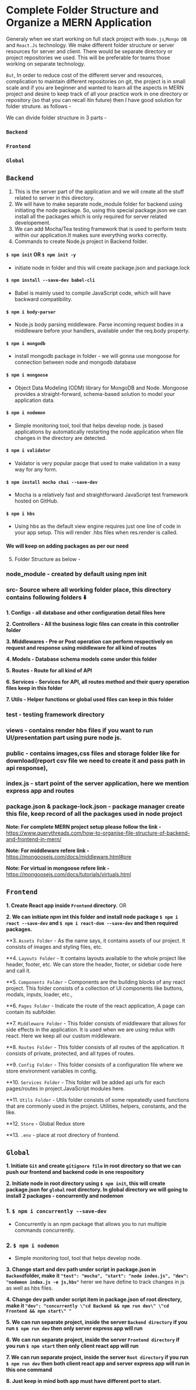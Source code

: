 # Complete Folder Structure and Organize a MERN Application

Generaly when we start working on full stack project with `Node.js`,`Mongo DB` and `React.Js` technology. We make different folder structure or server resources for server and client. There would be separate directory or project repositories we used. This will be preferable for teams those working on separate technology.

`But`, In order to reduce cost of the different server and resources, complication to maintain different repositories on git, the project is in small scale and if you are beginner and wanted to learn all the aspects in MERN project and desire to keep track of all your practice work in one directory or repository (so that you can recall itin future) then I have good solution for folder struture. as follows -

We can divide folder structure in 3 parts -

### `Backend`
### `Frontend`
### `Global`

## `Backend`
1. This is the server part of the application and we will create all the stuff related to server in this directory.
2. We will have to make separate node_module folder for backend using initiating the node package. So, using this special package.json we can install all the packages which is only required for server related developement. 
3. We can add Mocha/Tea testing framework that is used to perform tests within our application.It makes sure everything works correctly. 
4. Commands to create Node.js project in Backend folder.
#### `$ npm init` OR `$ npm init -y`
- initiate node in folder and this will create package.json and  package.lock
#### `$ npm install --save-dev babel-cli` 
- Babel is mainly used to compile JavaScript code, which will have backward compatibility.
#### `$ npm i body-parser` 
- Node.js body parsing middleware. Parse incoming request bodies in a middleware before your handlers, available under the req.body property.
#### `$ npm i mongodb` 
- install mongodb package in folder - we will gonna use mongoose for connection between node and mongodb database  
#### `$ npm i mongoose` 
- Object Data Modeling (ODM) library for MongoDB and Node. Mongoose provides a straight-forward, schema-based solution to model your application data.
#### `$ npm i nodemon` 
- Simple monitoring tool, tool that helps develop node. js based applications by automatically restarting the node application when file changes in the directory are detected. 
#### `$ npm i validator`  
- Vaidator is very popular pacge that used to make validation in a easy way for any form. 
#### `$ npm install mocha chai --save-dev`
- Mocha is a relatively fast and straightforward JavaScript test framework hosted on GitHub.
#### `$ npm i hbs`
- Using hbs as the default view engine requires just one line of code in your app setup. This will render .hbs files when res.render is called.
#### We will keep on adding packages as per our need

5. Folder Structure as below -
### node_module - created by default using npm init
### src- Source where all working folder place, this directory contains following folders ⬇️

**1. Configs - all database and other configuration detail files here**

**2. Controllers - All the business logic files can create in this controller folder**

**3. Middlewares - Pre or Post operation can perform respectively on request and response using middleware for all kind of routes**

**4. Models - Database schema models come under this folder**

**5. Routes - Route for all kind of  API**

**6. Services - Services for API, all routes method and their query operation files keep in this folder**

**7. Utils - Helper functions or global used files can keep in this folder**

### test - testing framework directory
### views - contains render hbs files if you want to run UI/presentation part using pure node js.
### public - contains images,css files and storage folder like for download(report csv file we need to create it and pass path in api response), 
### index.js - start point of the server application, here we mention express app and routes
### package.json & package-lock.json - package manager create this file, keep record of all the packages used in node project

**Note: For complete MERN project setup please follow the link -** https://www.querythreads.com/how-to-organise-file-structure-of-backend-and-frontend-in-mern/

**Note: For middleware refere link -** https://mongoosejs.com/docs/middleware.html#pre

**Note: For virtual in mongoose refere link -** https://mongoosejs.com/docs/tutorials/virtuals.html

## `Frontend`

**1. Create React app inside `Frontend` directory.** OR

**2. We can initiate npm int this folder and install node package `$ npm i react --save-dev`
    and `$ npm i react-dom --save-dev` and then required packages.**

**3. `Assets Folder` - As the name says, it contains assets of our project. It consists of images and styling files, etc. 

**4. `Layouts Folder` - It contains layouts available to the whole project like header, footer, etc. We can store the header, footer, or sidebar code here and call it.

**5. `Components Folder` - Components are the building blocks of any react project. This folder consists of a collection of UI components like buttons, modals, inputs, loader, etc., 

**6. `Pages Folder` - Indicate the route of the react application, A page can contain its subfolder. 

**7. `Middleware Folder` - This folder consists of middleware that allows for side effects in the application. It is used when we are using redux with react. Here we keep all our custom middleware.

**8. `Routes Folder` - This folder consists of all routes of the application. It consists of private, protected, and all types of routes.

**9. `Config Folder` - This folder consists of a configuration file where we store environment variables in config.

**10. `Services Folder` - This folder will be added api urls for each pages/routes in project.JavaScript modules here.

**11. `Utils Folder` - Utils folder consists of some repeatedly used functions that are commonly used in the project. Utilities, helpers, constants, and the like.

**12. `Store` - Global Redux store

**13. `.env` - place at root directory of frontend.


## `Global`

**1. Initiate `Git` and create `gitignore file` in root directory so that we can push our frontend and backend code in one respository**

**2. Initiate node in root directory using `$ npm init`, this will create package.json for `global` root directory. In global directory we will going to install 2 packages - concurrently and nodemon**

### 1. `$ npm i concurrently --save-dev`
- Concurrently is an npm package that allows you to run multiple commands concurrently.

### 2. `$ npm i nodemon` 
- Simple monitoring tool, tool that helps develop node. 

**3. Change start and dev path under script in package.json in `Backend`folder, make it  `"test": "mocha", "start": "node index.js", "dev": "nodemon index.js -e js,hbs"`** herer we have define to track changes in js as well as hbs files.

**4. Change dev path under script item in package.json of root directory, make it  `"dev": "concurrently \"cd Backend && npm run dev\" \"cd Frontend && npm start\" "`**


**5. We can run separate project, inside the server `Backend directory` if you run  `$ npm run dev` then only server express app will run**

**6. We can run separate project, inside the server `Frontend directory` if you run  `$ npm start` then only client react app will run**

**7. We can run separate project, inside the server `Root directory` if you run  `$ npm run dev` then both client react app and server express app will run in this one command**

**8. Just keep in mind both app must have different port to start.**

